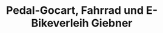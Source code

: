 ---
title: "Pedal-Gocart, Fahrrad und E-Bikeverleih Giebner"
url: /monheim-am-rhein/pedal-gocart-fahrrad-und-e-bikeverleih-giebner/
shop: Mieten
---